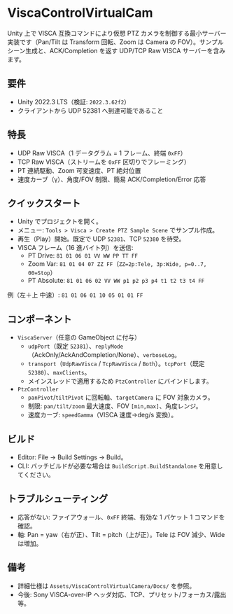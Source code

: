# ViscaControlVirtualCam

Unity 上で VISCA 互換コマンドにより仮想 PTZ カメラを制御する最小サーバー実装です（Pan/Tilt は Transform 回転、Zoom は Camera の FOV）。サンプルシーン生成と、ACK/Completion を返す UDP/TCP Raw VISCA サーバーを含みます。

## 要件
- Unity 2022.3 LTS（検証: `2022.3.62f2`）
- クライアントから UDP 52381 へ到達可能であること

## 特長
- UDP Raw VISCA（1 データグラム = 1 フレーム、終端 `0xFF`）
- TCP Raw VISCA（ストリームを `0xFF` 区切りでフレーミング）
- PT 連続駆動、Zoom 可変速度、PT 絶対位置
- 速度カーブ（γ）、角度/FOV 制限、簡易 ACK/Completion/Error 応答

## クイックスタート
- Unity でプロジェクトを開く。
- メニュー: `Tools > Visca > Create PTZ Sample Scene` でサンプル作成。
- 再生（Play）開始。既定で UDP `52381`、TCP `52380` を待受。
- VISCA フレーム（16 進バイト列）を送信:
  - PT Drive: `81 01 06 01 VV WW PP TT FF`
  - Zoom Var: `81 01 04 07 ZZ FF`（`ZZ=2p:Tele, 3p:Wide, p=0..7, 00=Stop`）
  - PT Absolute: `81 01 06 02 VV WW p1 p2 p3 p4 t1 t2 t3 t4 FF`

例（左＋上 中速）: `81 01 06 01 10 05 01 01 FF`

## コンポーネント
- `ViscaServer`（任意の GameObject に付与）
  - `udpPort`（既定 `52381`）、`replyMode`（AckOnly/AckAndCompletion/None）、`verboseLog`。
  - `transport`（`UdpRawVisca` / `TcpRawVisca` / `Both`）。`tcpPort`（既定 `52380`）、`maxClients`。
  - メインスレッドで適用するため `PtzController` にバインドします。
- `PtzController`
  - `panPivot`/`tiltPivot` に回転軸、`targetCamera` に FOV 対象カメラ。
  - 制限: `pan/tilt/zoom` 最大速度、FOV `[min,max]`、角度レンジ。
  - 速度カーブ: `speedGamma`（VISCA 速度→deg/s 変換）。

## ビルド
- Editor: File → Build Settings → Build。
- CLI: バッチビルドが必要な場合は `BuildScript.BuildStandalone` を用意してください。

## トラブルシューティング
- 応答がない: ファイアウォール、`0xFF` 終端、有効な 1 パケット 1 コマンドを確認。
- 軸: Pan = yaw（右が正）、Tilt = pitch（上が正）。Tele は FOV 減少、Wide は増加。

## 備考
- 詳細仕様は `Assets/ViscaControlVirtualCamera/Docs/` を参照。
- 今後: Sony VISCA-over-IP ヘッダ対応、TCP、プリセット/フォーカス/露出 等。
